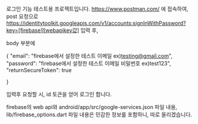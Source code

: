 로그인 기능 테스트용 프로젝트입니다.
https://www.postman.com/ 에 접속하여, 
post 요청으로 https://identitytoolkit.googleapis.com/v1/accounts:signInWithPassword?key=[firebase의webapikey값]  입력 후,

body 부분에 

{
"email": "firebase에서 설정한 테스트 이메일 ex)testing@gmail.com",
"password": "firebase에서 설정한 테스트 이메일 비밀번호 ex)test123",
"returnSecureToken": true

}

입력후 요청할 시, id 토큰을 얻어 로그인 합니다.


firebase의 web api와 android/app/src/google-services.json 파일 내용, lib/firebase_options.dart 파일 내용은 민감한 정보를 포함하니, 따로 올리겠습니다.
